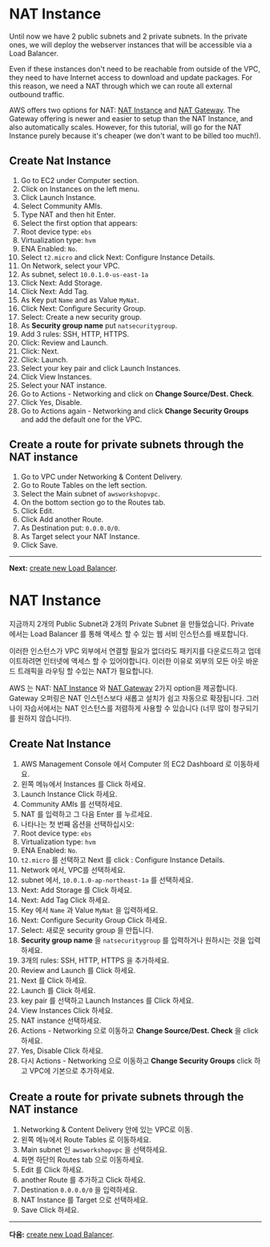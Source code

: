 # NAT Instance

Until now we have 2 public subnets and 2 private subnets. In the private ones, we will deploy the webserver instances that will be accessible via a Load Balancer.

Even if these instances don't need to be reachable from outside of the VPC, they need to have Internet access to download and update packages. For this reason, we need a NAT through which we can route all external outbound traffic.

AWS offers two options for NAT: [NAT Instance](http://docs.aws.amazon.com/AmazonVPC/latest/UserGuide/VPC_NAT_Instance.html) and [NAT Gateway](http://docs.aws.amazon.com/AmazonVPC/latest/UserGuide/vpc-nat-gateway.html).
The Gateway offering is newer and easier to setup than the NAT Instance, and also automatically scales. However, for this tutorial, will go for the NAT Instance purely because it's cheaper (we don't want to be billed too much!).

## Create Nat Instance
1. Go to EC2 under Computer section.
2. Click on Instances on the left menu.
3. Click Launch Instance.
4. Select Community AMIs.
5. Type NAT and then hit Enter.
6. Select the first option that appears:
  1. Root device type: `ebs`
  2. Virtualization type: `hvm`
  3. ENA Enabled: `No`.
7. Select `t2.micro` and click Next: Configure Instance Details.
8. On Network, select your VPC.
9. As subnet, select `10.0.1.0-us-east-1a`
10. Click Next: Add Storage.
11. Click Next: Add Tag.
12. As Key put `Name` and as Value `MyNat`.
13. Click Next: Configure Security Group.
14. Select: Create a new security group.
15. As **Security group name** put `natsecuritygroup`.
16. Add 3 rules: SSH, HTTP, HTTPS.
17. Click: Review and Launch.
18. Click: Next.
19. Click: Launch.
20. Select your key pair and click Launch Instances.
21. Click View Instances.
22. Select your NAT instance.
23. Go to Actions - Networking and click on **Change Source/Dest. Check**.
24. Click Yes, Disable.
25. Go to Actions again - Networking and click **Change Security Groups** and add the default one for the VPC.

## Create a route for private subnets through the NAT instance
1. Go to VPC under Networking & Content Delivery.
2. Go to Route Tables on the left section.
3. Select the Main subnet of `awsworkshopvpc`.
4. On the bottom section go to the Routes tab.
5. Click Edit.
6. Click Add another Route.
7. As Destination put: `0.0.0.0/0`.
8. As Target select your NAT Instance.
9. Click Save.

---
**Next:** [create new Load Balancer](/workshop/vpc-subnets-bastion/04-load-balancer.md).

# NAT Instance

지금까지 2개의 Public Subnet과 2개의 Private Subnet 을 만들었습니다. Private 에서는 Load Balancer 를 통해 액세스 할 수 있는 웹 서비 인스턴스를 배포합니다.

이러한 인스턴스가 VPC 외부에서 연결할 필요가 없더라도 패키지를 다운로드하고 업데이트하려면 인터넷에 액세스 할 수 있어야합니다. 이러한 이유로 외부의 모든 아웃 바운드 트래픽을 라우팅 할 수있는 NAT가 필요합니다.

AWS 는 NAT: [NAT Instance](http://docs.aws.amazon.com/AmazonVPC/latest/UserGuide/VPC_NAT_Instance.html) 와 [NAT Gateway](http://docs.aws.amazon.com/AmazonVPC/latest/UserGuide/vpc-nat-gateway.html) 2가지 option을 제공합니다. Gateway 오퍼링은 NAT 인스턴스보다 새롭고 설치가 쉽고 자동으로 확장됩니다. 그러나이 자습서에서는 NAT 인스턴스를 저렴하게 사용할 수 있습니다 (너무 많이 청구되기를 원하지 않습니다!).

## Create Nat Instance
1. AWS Management Console 에서 Computer 의 EC2 Dashboard 로 이동하세요.
2. 왼쪽 메뉴에서 Instances 를 Click 하세요.
3. Launch Instance Click 하세요.
4. Community AMIs 를 선택하세요.
5. NAT 를 입력하고 그 다음 Enter 를 누르세요.
6. 나타나는 첫 번째 옵션을 선택하십시오:
  1. Root device type: `ebs`
  2. Virtualization type: `hvm`
  3. ENA Enabled: `No`.
7. `t2.micro` 를 선택하고 Next 를 click : Configure Instance Details.
8. Network 에서, VPC를 선택하세요.
9. subnet 에서, `10.0.1.0-ap-northeast-1a` 를 선택하세요.
10. Next: Add Storage 를 Click 하세요.
11. Next: Add Tag Click 하세요.
12. Key 에서 `Name` 과 Value `MyNat` 을 입력하세요.
13. Next: Configure Security Group Click 하세요.
14. Select: 새로운 security group 을 만듭니다.
15. **Security group name** 을 `natsecuritygroup` 를 입력하거나 원하시는 것을 입력하세요.
16. 3개의 rules: SSH, HTTP, HTTPS 을 추가하세요.
17. Review and Launch 를 Click 하세요.
18. Next 를 Click 하세요.
19. Launch 를 Click 하세요.
20. key pair 를 선택하고 Launch Instances 를 Click 하세요.
21. View Instances Click 하세요.
22. NAT instance 선택하세요.
23. Actions - Networking 으로 이동하고 **Change Source/Dest. Check** 을 click 하세요.
24. Yes, Disable Click 하세요.
25. 다시 Actions - Networking 으로 이동하고 **Change Security Groups** click 하고 VPC에 기본으로 추가하세요.

## Create a route for private subnets through the NAT instance
1. Networking & Content Delivery 안에 있는 VPC로 이동.
2. 왼쪽 메뉴에서 Route Tables 로 이동하세요.
3. Main subnet 인 `awsworkshopvpc` 을 선택하세요.
4. 화면 하단의 Routes tab 으로 이동하세요.
5. Edit 를 Click 하세요.
6. another Route 를 추가하고 Click 하세요.
7. Destination `0.0.0.0/0` 을 입력하세요.
8. NAT Instance 를 Target 으로 선택하세요.
9. Save Click 하세요.

---
**다음:** [create new Load Balancer](/workshop/vpc-subnets-bastion/04-load-balancer.md).
